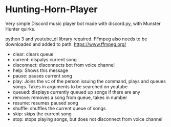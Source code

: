 # Hunting-Horn-Player

Very simple Discord music player bot made with discord.py, with Munster Hunter quirks. 

python 3 and youtube_dl library required. FFmpeg also needs to be downloaded and added to path: https://www.ffmpeg.org/

  - clear:      clears queue
  - current:    dispalys current song
  - disconnect: disconnects bot from voice channel
  - help:       Shows this message
  - pause:      pauses current song
  - play:      Joins the vc of the person issuing the command, plays and queues songs. Takes in arguments to be searched on youtube
  - queued:     displays currently queued up songs if there are any
  - remove:     removes a song from queue, takes in number
  - resume:     resumes paused song
  - shuffle:    shuffles the current queue of songs
  - skip:       skips the current song
  - stop:       stops playing songs, but does not disconnect from voice channel
